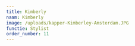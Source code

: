 ```yaml
---
title: Kimberly
naam: Kimberly
image: /uploads/kapper-Kimberley-Amsterdam.JPG
functie: Stylist
order_number: 11
---
```

